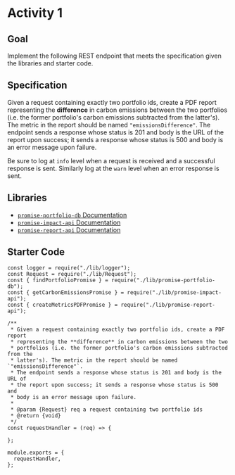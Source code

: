 # Activity 1

## Goal
Implement the following REST endpoint that meets the specification given the
libraries and starter code.

## Specification
Given a request containing exactly two portfolio ids, create a PDF report
representing the **difference** in carbon emissions between the two
portfolios (i.e. the former portfolio's carbon emissions subtracted from the
latter's). The metric in the report should be named `"emissionsDifference"`.
The endpoint sends a response whose status is 201 and body is the URL of
the report upon success; it sends a response whose status is 500 and
body is an error message upon failure.

Be sure to log at `info` level when a request is received and a successful
response is sent. Similarly log at the `warn` level when an error response is
sent.

## Libraries
- [`promise-portfolio-db` Documentation](./lib/promise-portfolio-db-docs.md)
- [`promise-impact-api` Documentation](./lib/promise-impact-api-docs.md)
- [`promise-report-api` Documentation](./lib/promise-report-api-docs.md)

## Starter Code
    const logger = require("./lib/logger");
    const Request = require("./lib/Request");
    const { findPortfolioPromise } = require("./lib/promise-portfolio-db");
    const { getCarbonEmissionsPromise } = require("./lib/promise-impact-api");
    const { createMetricsPDFPromise } = require("./lib/promise-report-api");
    
    /**
     * Given a request containing exactly two portfolio ids, create a PDF report
     * representing the **difference** in carbon emissions between the two
     * portfolios (i.e. the former portfolio's carbon emissions subtracted from the
     * latter's). The metric in the report should be named `"emissionsDifference"`.
     * The endpoint sends a response whose status is 201 and body is the URL of
     * the report upon success; it sends a response whose status is 500 and
     * body is an error message upon failure.
     *
     * @param {Request} req a request containing two portfolio ids
     * @return {void}
     */
    const requestHandler = (req) => {
      
    };
    
    module.exports = {
      requestHandler,
    };
    
